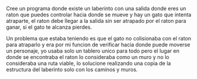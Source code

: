 Cree un programa donde existe un laberinto con una salida donde eres un raton que puedes controlar hacia donde se mueve y hay un gato que intenta atraparte, el raton debe llegar a la salida sin ser atrapado por el raton para ganar, si el gato te alcanza pierdes.

Un problema que estaba teniendo es que el gato no colisionaba con el raton para atraparlo y era por mi funcion de verificar hacia donde puede moverse un personaje, yo usaba solo un tablero unico para todo pero el lugar en donde se encontraba el raton lo consideraba como un muro y no lo consideraba una ruta viable, lo solucione realizando una copia de la estructura del laberinto solo con los caminos y muros.

